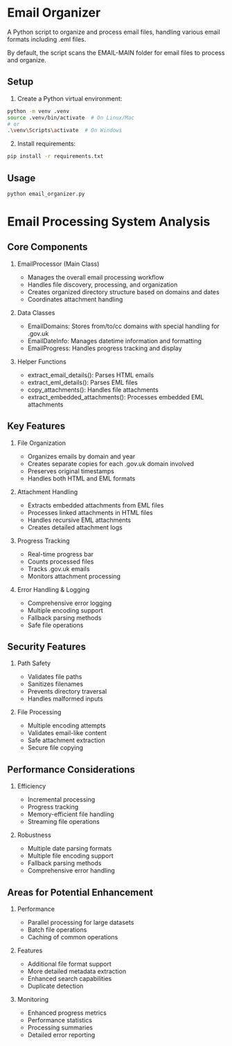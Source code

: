# Email Organizer

A Python script to organize and process email files, handling various email formats including .eml files.

By default, the script scans the EMAIL-MAIN folder for email files to process and organize.

## Setup
1. Create a Python virtual environment:
```bash
python -m venv .venv
source .venv/bin/activate  # On Linux/Mac
# or
.\venv\Scripts\activate  # On Windows
```

2. Install requirements:
```bash
pip install -r requirements.txt
```

## Usage

```bash
python email_organizer.py
```

# Email Processing System Analysis

## Core Components

1. EmailProcessor (Main Class)
   - Manages the overall email processing workflow
   - Handles file discovery, processing, and organization
   - Creates organized directory structure based on domains and dates
   - Coordinates attachment handling

2. Data Classes
   - EmailDomains: Stores from/to/cc domains with special handling for .gov.uk
   - EmailDateInfo: Manages datetime information and formatting
   - EmailProgress: Handles progress tracking and display

3. Helper Functions
   - extract_email_details(): Parses HTML emails
   - extract_eml_details(): Parses EML files
   - copy_attachments(): Handles file attachments
   - extract_embedded_attachments(): Processes embedded EML attachments

## Key Features

1. File Organization
   - Organizes emails by domain and year
   - Creates separate copies for each .gov.uk domain involved
   - Preserves original timestamps
   - Handles both HTML and EML formats

2. Attachment Handling
   - Extracts embedded attachments from EML files
   - Processes linked attachments in HTML files
   - Handles recursive EML attachments
   - Creates detailed attachment logs

3. Progress Tracking
   - Real-time progress bar
   - Counts processed files
   - Tracks .gov.uk emails
   - Monitors attachment processing

4. Error Handling & Logging
   - Comprehensive error logging
   - Multiple encoding support
   - Fallback parsing methods
   - Safe file operations

## Security Features

1. Path Safety
   - Validates file paths
   - Sanitizes filenames
   - Prevents directory traversal
   - Handles malformed inputs

2. File Processing
   - Multiple encoding attempts
   - Validates email-like content
   - Safe attachment extraction
   - Secure file copying

## Performance Considerations

1. Efficiency
   - Incremental processing
   - Progress tracking
   - Memory-efficient file handling
   - Streaming file operations

2. Robustness
   - Multiple date parsing formats
   - Multiple file encoding support
   - Fallback parsing methods
   - Comprehensive error handling

## Areas for Potential Enhancement

1. Performance
   - Parallel processing for large datasets
   - Batch file operations
   - Caching of common operations

2. Features
   - Additional file format support
   - More detailed metadata extraction
   - Enhanced search capabilities
   - Duplicate detection

3. Monitoring
   - Enhanced progress metrics
   - Performance statistics
   - Processing summaries
   - Detailed error reporting

